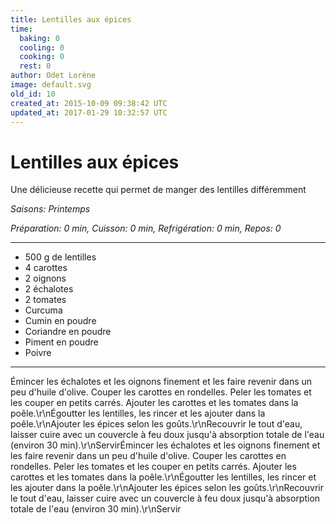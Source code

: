 ```yaml
---
title: Lentilles aux épices
time:
  baking: 0
  cooling: 0
  cooking: 0
  rest: 0
author: Odet Lorène
image: default.svg
old_id: 10
created_at: 2015-10-09 09:38:42 UTC
updated_at: 2017-01-29 10:32:57 UTC
---
```


# Lentilles aux épices

Une délicieuse recette qui permet de manger des lentilles différemment

*Saisons: Printemps*

*Préparation: 0 min, Cuisson: 0 min, Refrigération: 0 min, Repos: 0*

---

- 500 g de lentilles
- 4 carottes
- 2 oignons
- 2 échalotes
- 2 tomates
- Curcuma
- Cumin en poudre
- Coriandre en poudre
- Piment en poudre
- Poivre

---

Émincer les échalotes et les oignons finement et les faire revenir dans un peu d'huile d'olive. Couper les carottes en rondelles. Peler les tomates et les couper en petits carrés. Ajouter les carottes et les tomates dans la poêle.\r\nÉgoutter les lentilles, les rincer et les ajouter dans la poêle.\r\nAjouter les épices selon les goûts.\r\nRecouvrir le tout d'eau, laisser cuire avec un couvercle à feu doux jusqu'à absorption totale de l'eau (environ 30 min).\r\nServirÉmincer les échalotes et les oignons finement et les faire revenir dans un peu d'huile d'olive. Couper les carottes en rondelles. Peler les tomates et les couper en petits carrés. Ajouter les carottes et les tomates dans la poêle.\r\nÉgoutter les lentilles, les rincer et les ajouter dans la poêle.\r\nAjouter les épices selon les goûts.\r\nRecouvrir le tout d'eau, laisser cuire avec un couvercle à feu doux jusqu'à absorption totale de l'eau (environ 30 min).\r\nServir
